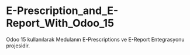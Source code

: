 # E-Prescription_and_E-Report_With_Odoo_15
Odoo 15 kullanılarak Medulanın E-Prescriptions ve E-Report Entegrasyonu projesidir.